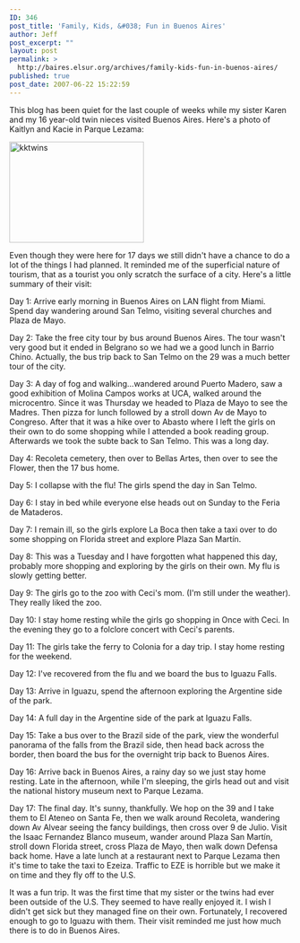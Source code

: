 ```yaml
---
ID: 346
post_title: 'Family, Kids, &#038; Fun in Buenos Aires'
author: Jeff
post_excerpt: ""
layout: post
permalink: >
  http://baires.elsur.org/archives/family-kids-fun-in-buenos-aires/
published: true
post_date: 2007-06-22 15:22:59
---
```

This blog has been quiet for the last couple of weeks while my sister Karen and my 16 year-old twin nieces visited Buenos Aires. Here's a photo of Kaitlyn and Kacie in Parque Lezama: 

 
<a data-flickr-embed="true"  href="https://www.flickr.com/photos/jeffbarry/25191872323/in/dateposted-family/" title="kktwins"><img src="https://farm2.staticflickr.com/1524/25191872323_0de1893a1f_o.jpg" width="240" height="180" alt="kktwins"></a><script async src="//embedr.flickr.com/assets/client-code.js" charset="utf-8"></script>
 

Even though they were here for 17 days we still didn't have a chance to do a lot of the things I had planned. It reminded me of the superficial nature of tourism, that as a tourist you only scratch the surface of a city. Here's a little summary of their visit:


Day 1: Arrive early morning in Buenos Aires on LAN flight from Miami. Spend day wandering around San Telmo, visiting several churches and Plaza de Mayo. 

Day 2: Take the free city tour by bus around Buenos Aires. The tour wasn't very good but it ended in Belgrano so we had we a good lunch in Barrio Chino. Actually, the bus trip back to San Telmo on the 29 was a much better tour of the city.

Day 3: A day of fog and walking...wandered around Puerto Madero, saw a good exhibition of Molina Campos works at UCA,  walked around the microcentro. Since it was Thursday we headed to Plaza de Mayo to see the Madres. Then pizza for lunch followed by a stroll down Av de Mayo to Congreso. After that it was a hike over to Abasto where I left the girls on their own to do some shopping while I attended a book reading group. Afterwards we took the subte back to San Telmo. This was a long day.

Day 4: Recoleta cemetery, then over to Bellas Artes, then over to see the Flower, then the 17 bus home.

Day 5: I collapse with the flu! The girls spend the day in San Telmo.

Day 6: I stay in bed while everyone else heads out on Sunday to the Feria de Mataderos.

Day 7: I remain ill, so the girls explore La Boca then take a taxi over to do some shopping on Florida street and explore Plaza San Martín.

Day 8: This was a Tuesday and I have forgotten what happened this day, probably more shopping and exploring by the girls on their own. My flu is slowly getting better.

Day 9: The girls go to the zoo with Ceci's mom. (I'm still under the weather). They really liked the zoo.

Day 10: I stay home resting while the girls go shopping in Once with Ceci. In the evening they go to a folclore concert with Ceci's parents. 

Day 11: The girls take the ferry to Colonia for a day trip. I stay home resting for the weekend.

Day 12: I've recovered from the flu and we board the bus to Iguazu Falls.

Day 13: Arrive in Iguazu, spend the afternoon exploring the Argentine side of the park.

Day 14: A full day in the Argentine side of the park at Iguazu Falls.

Day 15: Take a bus over to the Brazil side of the park, view the wonderful panorama of the falls from the Brazil side, then head back across the border, then board the bus for the overnight trip back to Buenos Aires.

Day 16: Arrive back in Buenos Aires, a rainy day so we just stay home resting. Late in the afternoon, while I'm sleeping, the girls head out and visit the national history museum next to Parque Lezama.

Day 17: The final day. It's sunny, thankfully. We hop on the 39 and I take them to El Ateneo on Santa Fe, then we walk around Recoleta, wandering down Av Alvear seeing the fancy buildings, then cross over 9 de Julio. Visit the Isaac Fernandez Blanco museum, wander around Plaza San Martín, stroll down Florida street, cross Plaza de Mayo, then walk down Defensa back home. Have a late lunch at a restaurant next to Parque Lezama then it's time to take the taxi to Ezeiza. Traffic to EZE is horrible but we make it on time and they fly off to the U.S. 

It was a fun trip. It was the first time that my sister or the twins had ever been outside of the U.S. They seemed to have really enjoyed it. I wish I didn't get sick but they managed fine on their own. Fortunately, I recovered enough to go to Iguazu with them. Their visit reminded me just how much there is to do in Buenos Aires.